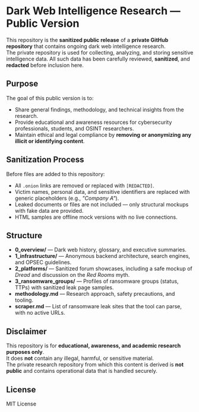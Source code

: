 # Dark Web Intelligence Research — Public Version

This repository is the **sanitized public release** of a **private GitHub repository** that contains ongoing dark web intelligence research.  
The private repository is used for collecting, analyzing, and storing sensitive intelligence data. All such data has been carefully reviewed, **sanitized**, and **redacted** before inclusion here.


## Purpose
The goal of this public version is to:
- Share general findings, methodology, and technical insights from the research.
- Provide educational and awareness resources for cybersecurity professionals, students, and OSINT researchers.
- Maintain ethical and legal compliance by **removing or anonymizing any illicit or identifying content**.


## Sanitization Process
Before files are added to this repository:
- All `.onion` links are removed or replaced with `[REDACTED]`.
- Victim names, personal data, and sensitive identifiers are replaced with generic placeholders (e.g., *"Company A"*).
- Leaked documents or files are not included — only structural mockups with fake data are provided.
- HTML samples are offline mock versions with no live connections.


## Structure
- **0_overview/** — Dark web history, glossary, and executive summaries.
- **1_infrastructure/** — Anonymous backend architecture, search engines, and OPSEC guidelines.
- **2_platforms/** — Sanitized forum showcases, including a safe mockup of *Dread* and discussion on the *Red Rooms* myth.
- **3_ransomware_groups/** — Profiles of ransomware groups (status, TTPs) with sanitized leak page samples.
- **methodology.md** — Research approach, safety precautions, and tooling.
- **scraper.md** — List of ransomware leak sites that the tool can parse, with no active URLs.


## Disclaimer
This repository is for **educational, awareness, and academic research purposes only**.  
It does **not** contain any illegal, harmful, or sensitive material.  
The private research repository from which this content is derived is **not public** and contains operational data that is handled securely.


## License
MIT License
